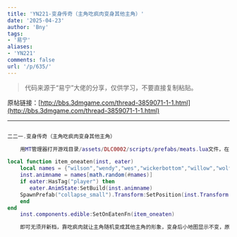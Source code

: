 ```yaml
---
title: 'YN221-变身传奇（主角吃疯肉变身其他主角）'
date: '2025-04-23'
author: 'Bny'
tags:
- '易宁'
aliases:
- 'YN221'
comments: false
url: '/p/635/'
---
```


> 代码来源于“易宁”大佬的分享，仅供学习，不要直接复制粘贴。

原帖链接：[http://bbs.3dmgame.com/thread-3859071-1-1.html](http://bbs.3dmgame.com/thread-3859071-1-1.html)

---

```lua  

二二一.变身传奇（主角吃疯肉变身其他主角）

	用MT管理器打开游戏目录/assets/DLC0002/scripts/prefabs/meats.lua文件，在inst.components.edible.sanityvalue = -TUNING.SANITY_MED的下一句插入以下内容：

local function item_oneaten(inst, eater)
	local names = {"wilson","wendy","wes","wickerbottom","willow","wolfgang","wx78"}
	inst.animname = names[math.random(#names)]
	if eater:HasTag("player") then
	   eater.AnimState:SetBuild(inst.animname)
	SpawnPrefab("collapse_small").Transform:SetPosition(inst.Transform:GetWorldPosition())
	end
end
	inst.components.edible:SetOnEatenFn(item_oneaten)

	即可无须开新档，靠吃疯肉就让主角随机变成其他主角的形象，变身后小地图显示不变，原主角技能也不变，该长胡子的还是会长胡子哦。想恢复原主角形象，存档退出后再读档即可。变身不会变成麦斯威尔和伍迪。不要与“荒野之狼”一同修改

```  

